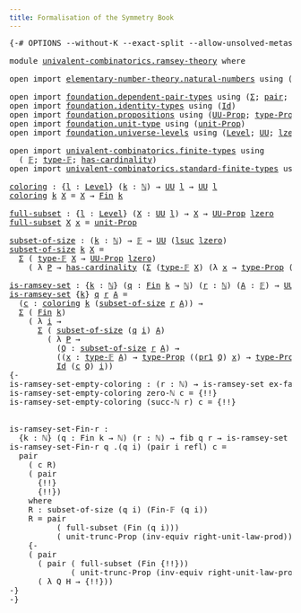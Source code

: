 ```yaml
---
title: Formalisation of the Symmetry Book
---
```


<pre class="Agda"><a id="60" class="Symbol">{-#</a> <a id="64" class="Keyword">OPTIONS</a> <a id="72" class="Pragma">--without-K</a> <a id="84" class="Pragma">--exact-split</a> <a id="98" class="Pragma">--allow-unsolved-metas</a> <a id="121" class="Symbol">#-}</a>

<a id="126" class="Keyword">module</a> <a id="133" href="univalent-combinatorics.ramsey-theory.html" class="Module">univalent-combinatorics.ramsey-theory</a> <a id="171" class="Keyword">where</a>

<a id="178" class="Keyword">open</a> <a id="183" class="Keyword">import</a> <a id="190" href="elementary-number-theory.natural-numbers.html" class="Module">elementary-number-theory.natural-numbers</a> <a id="231" class="Keyword">using</a> <a id="237" class="Symbol">(</a><a id="238" href="elementary-number-theory.natural-numbers.html#1438" class="Datatype">ℕ</a><a id="239" class="Symbol">;</a> <a id="241" href="elementary-number-theory.natural-numbers.html#1459" class="InductiveConstructor">zero-ℕ</a><a id="247" class="Symbol">;</a> <a id="249" href="elementary-number-theory.natural-numbers.html#1472" class="InductiveConstructor">succ-ℕ</a><a id="255" class="Symbol">)</a>

<a id="258" class="Keyword">open</a> <a id="263" class="Keyword">import</a> <a id="270" href="foundation.dependent-pair-types.html" class="Module">foundation.dependent-pair-types</a> <a id="302" class="Keyword">using</a> <a id="308" class="Symbol">(</a><a id="309" href="foundation-core.dependent-pair-types.html#502" class="Record">Σ</a><a id="310" class="Symbol">;</a> <a id="312" href="foundation-core.dependent-pair-types.html#575" class="InductiveConstructor">pair</a><a id="316" class="Symbol">;</a> <a id="318" href="foundation-core.dependent-pair-types.html#592" class="Field">pr1</a><a id="321" class="Symbol">;</a> <a id="323" href="foundation-core.dependent-pair-types.html#604" class="Field">pr2</a><a id="326" class="Symbol">)</a>
<a id="328" class="Keyword">open</a> <a id="333" class="Keyword">import</a> <a id="340" href="foundation.identity-types.html" class="Module">foundation.identity-types</a> <a id="366" class="Keyword">using</a> <a id="372" class="Symbol">(</a><a id="373" href="foundation-core.identity-types.html#641" class="Datatype">Id</a><a id="375" class="Symbol">)</a>
<a id="377" class="Keyword">open</a> <a id="382" class="Keyword">import</a> <a id="389" href="foundation.propositions.html" class="Module">foundation.propositions</a> <a id="413" class="Keyword">using</a> <a id="419" class="Symbol">(</a><a id="420" href="foundation-core.propositions.html#1322" class="Function">UU-Prop</a><a id="427" class="Symbol">;</a> <a id="429" href="foundation-core.propositions.html#1424" class="Function">type-Prop</a><a id="438" class="Symbol">)</a>
<a id="440" class="Keyword">open</a> <a id="445" class="Keyword">import</a> <a id="452" href="foundation.unit-type.html" class="Module">foundation.unit-type</a> <a id="473" class="Keyword">using</a> <a id="479" class="Symbol">(</a><a id="480" href="foundation.unit-type.html#2485" class="Function">unit-Prop</a><a id="489" class="Symbol">)</a>
<a id="491" class="Keyword">open</a> <a id="496" class="Keyword">import</a> <a id="503" href="foundation.universe-levels.html" class="Module">foundation.universe-levels</a> <a id="530" class="Keyword">using</a> <a id="536" class="Symbol">(</a><a id="537" href="Agda.Primitive.html#597" class="Postulate">Level</a><a id="542" class="Symbol">;</a> <a id="544" href="foundation-core.universe-levels.html#222" class="Primitive">UU</a><a id="546" class="Symbol">;</a> <a id="548" href="Agda.Primitive.html#764" class="Primitive">lzero</a><a id="553" class="Symbol">;</a> <a id="555" href="Agda.Primitive.html#780" class="Primitive">lsuc</a><a id="559" class="Symbol">)</a>

<a id="562" class="Keyword">open</a> <a id="567" class="Keyword">import</a> <a id="574" href="univalent-combinatorics.finite-types.html" class="Module">univalent-combinatorics.finite-types</a> <a id="611" class="Keyword">using</a>
  <a id="619" class="Symbol">(</a> <a id="621" href="univalent-combinatorics.finite-types.html#4081" class="Function">𝔽</a><a id="622" class="Symbol">;</a> <a id="624" href="univalent-combinatorics.finite-types.html#4129" class="Function">type-𝔽</a><a id="630" class="Symbol">;</a> <a id="632" href="univalent-combinatorics.finite-types.html#4374" class="Function">has-cardinality</a><a id="647" class="Symbol">)</a>
<a id="649" class="Keyword">open</a> <a id="654" class="Keyword">import</a> <a id="661" href="univalent-combinatorics.standard-finite-types.html" class="Module">univalent-combinatorics.standard-finite-types</a> <a id="707" class="Keyword">using</a> <a id="713" class="Symbol">(</a><a id="714" href="univalent-combinatorics.standard-finite-types.html#1975" class="Function">Fin</a><a id="717" class="Symbol">)</a>

<a id="coloring"></a><a id="720" href="univalent-combinatorics.ramsey-theory.html#720" class="Function">coloring</a> <a id="729" class="Symbol">:</a> <a id="731" class="Symbol">{</a><a id="732" href="univalent-combinatorics.ramsey-theory.html#732" class="Bound">l</a> <a id="734" class="Symbol">:</a> <a id="736" href="Agda.Primitive.html#597" class="Postulate">Level</a><a id="741" class="Symbol">}</a> <a id="743" class="Symbol">(</a><a id="744" href="univalent-combinatorics.ramsey-theory.html#744" class="Bound">k</a> <a id="746" class="Symbol">:</a> <a id="748" href="elementary-number-theory.natural-numbers.html#1438" class="Datatype">ℕ</a><a id="749" class="Symbol">)</a> <a id="751" class="Symbol">→</a> <a id="753" href="foundation-core.universe-levels.html#222" class="Primitive">UU</a> <a id="756" href="univalent-combinatorics.ramsey-theory.html#732" class="Bound">l</a> <a id="758" class="Symbol">→</a> <a id="760" href="foundation-core.universe-levels.html#222" class="Primitive">UU</a> <a id="763" href="univalent-combinatorics.ramsey-theory.html#732" class="Bound">l</a>
<a id="765" href="univalent-combinatorics.ramsey-theory.html#720" class="Function">coloring</a> <a id="774" href="univalent-combinatorics.ramsey-theory.html#774" class="Bound">k</a> <a id="776" href="univalent-combinatorics.ramsey-theory.html#776" class="Bound">X</a> <a id="778" class="Symbol">=</a> <a id="780" href="univalent-combinatorics.ramsey-theory.html#776" class="Bound">X</a> <a id="782" class="Symbol">→</a> <a id="784" href="univalent-combinatorics.standard-finite-types.html#1975" class="Function">Fin</a> <a id="788" href="univalent-combinatorics.ramsey-theory.html#774" class="Bound">k</a>

<a id="full-subset"></a><a id="791" href="univalent-combinatorics.ramsey-theory.html#791" class="Function">full-subset</a> <a id="803" class="Symbol">:</a> <a id="805" class="Symbol">{</a><a id="806" href="univalent-combinatorics.ramsey-theory.html#806" class="Bound">l</a> <a id="808" class="Symbol">:</a> <a id="810" href="Agda.Primitive.html#597" class="Postulate">Level</a><a id="815" class="Symbol">}</a> <a id="817" class="Symbol">(</a><a id="818" href="univalent-combinatorics.ramsey-theory.html#818" class="Bound">X</a> <a id="820" class="Symbol">:</a> <a id="822" href="foundation-core.universe-levels.html#222" class="Primitive">UU</a> <a id="825" href="univalent-combinatorics.ramsey-theory.html#806" class="Bound">l</a><a id="826" class="Symbol">)</a> <a id="828" class="Symbol">→</a> <a id="830" href="univalent-combinatorics.ramsey-theory.html#818" class="Bound">X</a> <a id="832" class="Symbol">→</a> <a id="834" href="foundation-core.propositions.html#1322" class="Function">UU-Prop</a> <a id="842" href="Agda.Primitive.html#764" class="Primitive">lzero</a>
<a id="848" href="univalent-combinatorics.ramsey-theory.html#791" class="Function">full-subset</a> <a id="860" href="univalent-combinatorics.ramsey-theory.html#860" class="Bound">X</a> <a id="862" href="univalent-combinatorics.ramsey-theory.html#862" class="Bound">x</a> <a id="864" class="Symbol">=</a> <a id="866" href="foundation.unit-type.html#2485" class="Function">unit-Prop</a>

<a id="subset-of-size"></a><a id="877" href="univalent-combinatorics.ramsey-theory.html#877" class="Function">subset-of-size</a> <a id="892" class="Symbol">:</a> <a id="894" class="Symbol">(</a><a id="895" href="univalent-combinatorics.ramsey-theory.html#895" class="Bound">k</a> <a id="897" class="Symbol">:</a> <a id="899" href="elementary-number-theory.natural-numbers.html#1438" class="Datatype">ℕ</a><a id="900" class="Symbol">)</a> <a id="902" class="Symbol">→</a> <a id="904" href="univalent-combinatorics.finite-types.html#4081" class="Function">𝔽</a> <a id="906" class="Symbol">→</a> <a id="908" href="foundation-core.universe-levels.html#222" class="Primitive">UU</a> <a id="911" class="Symbol">(</a><a id="912" href="Agda.Primitive.html#780" class="Primitive">lsuc</a> <a id="917" href="Agda.Primitive.html#764" class="Primitive">lzero</a><a id="922" class="Symbol">)</a>
<a id="924" href="univalent-combinatorics.ramsey-theory.html#877" class="Function">subset-of-size</a> <a id="939" href="univalent-combinatorics.ramsey-theory.html#939" class="Bound">k</a> <a id="941" href="univalent-combinatorics.ramsey-theory.html#941" class="Bound">X</a> <a id="943" class="Symbol">=</a>
  <a id="947" href="foundation-core.dependent-pair-types.html#502" class="Record">Σ</a> <a id="949" class="Symbol">(</a> <a id="951" href="univalent-combinatorics.finite-types.html#4129" class="Function">type-𝔽</a> <a id="958" href="univalent-combinatorics.ramsey-theory.html#941" class="Bound">X</a> <a id="960" class="Symbol">→</a> <a id="962" href="foundation-core.propositions.html#1322" class="Function">UU-Prop</a> <a id="970" href="Agda.Primitive.html#764" class="Primitive">lzero</a><a id="975" class="Symbol">)</a>
    <a id="981" class="Symbol">(</a> <a id="983" class="Symbol">λ</a> <a id="985" href="univalent-combinatorics.ramsey-theory.html#985" class="Bound">P</a> <a id="987" class="Symbol">→</a> <a id="989" href="univalent-combinatorics.finite-types.html#4374" class="Function">has-cardinality</a> <a id="1005" class="Symbol">(</a><a id="1006" href="foundation-core.dependent-pair-types.html#502" class="Record">Σ</a> <a id="1008" class="Symbol">(</a><a id="1009" href="univalent-combinatorics.finite-types.html#4129" class="Function">type-𝔽</a> <a id="1016" href="univalent-combinatorics.ramsey-theory.html#941" class="Bound">X</a><a id="1017" class="Symbol">)</a> <a id="1019" class="Symbol">(λ</a> <a id="1022" href="univalent-combinatorics.ramsey-theory.html#1022" class="Bound">x</a> <a id="1024" class="Symbol">→</a> <a id="1026" href="foundation-core.propositions.html#1424" class="Function">type-Prop</a> <a id="1036" class="Symbol">(</a><a id="1037" href="univalent-combinatorics.ramsey-theory.html#985" class="Bound">P</a> <a id="1039" href="univalent-combinatorics.ramsey-theory.html#1022" class="Bound">x</a><a id="1040" class="Symbol">)))</a> <a id="1044" href="univalent-combinatorics.ramsey-theory.html#939" class="Bound">k</a><a id="1045" class="Symbol">)</a>

<a id="is-ramsey-set"></a><a id="1048" href="univalent-combinatorics.ramsey-theory.html#1048" class="Function">is-ramsey-set</a> <a id="1062" class="Symbol">:</a> <a id="1064" class="Symbol">{</a><a id="1065" href="univalent-combinatorics.ramsey-theory.html#1065" class="Bound">k</a> <a id="1067" class="Symbol">:</a> <a id="1069" href="elementary-number-theory.natural-numbers.html#1438" class="Datatype">ℕ</a><a id="1070" class="Symbol">}</a> <a id="1072" class="Symbol">(</a><a id="1073" href="univalent-combinatorics.ramsey-theory.html#1073" class="Bound">q</a> <a id="1075" class="Symbol">:</a> <a id="1077" href="univalent-combinatorics.standard-finite-types.html#1975" class="Function">Fin</a> <a id="1081" href="univalent-combinatorics.ramsey-theory.html#1065" class="Bound">k</a> <a id="1083" class="Symbol">→</a> <a id="1085" href="elementary-number-theory.natural-numbers.html#1438" class="Datatype">ℕ</a><a id="1086" class="Symbol">)</a> <a id="1088" class="Symbol">(</a><a id="1089" href="univalent-combinatorics.ramsey-theory.html#1089" class="Bound">r</a> <a id="1091" class="Symbol">:</a> <a id="1093" href="elementary-number-theory.natural-numbers.html#1438" class="Datatype">ℕ</a><a id="1094" class="Symbol">)</a> <a id="1096" class="Symbol">(</a><a id="1097" href="univalent-combinatorics.ramsey-theory.html#1097" class="Bound">A</a> <a id="1099" class="Symbol">:</a> <a id="1101" href="univalent-combinatorics.finite-types.html#4081" class="Function">𝔽</a><a id="1102" class="Symbol">)</a> <a id="1104" class="Symbol">→</a> <a id="1106" href="foundation-core.universe-levels.html#222" class="Primitive">UU</a> <a id="1109" class="Symbol">(</a><a id="1110" href="Agda.Primitive.html#780" class="Primitive">lsuc</a> <a id="1115" href="Agda.Primitive.html#764" class="Primitive">lzero</a><a id="1120" class="Symbol">)</a>
<a id="1122" href="univalent-combinatorics.ramsey-theory.html#1048" class="Function">is-ramsey-set</a> <a id="1136" class="Symbol">{</a><a id="1137" href="univalent-combinatorics.ramsey-theory.html#1137" class="Bound">k</a><a id="1138" class="Symbol">}</a> <a id="1140" href="univalent-combinatorics.ramsey-theory.html#1140" class="Bound">q</a> <a id="1142" href="univalent-combinatorics.ramsey-theory.html#1142" class="Bound">r</a> <a id="1144" href="univalent-combinatorics.ramsey-theory.html#1144" class="Bound">A</a> <a id="1146" class="Symbol">=</a>
  <a id="1150" class="Symbol">(</a><a id="1151" href="univalent-combinatorics.ramsey-theory.html#1151" class="Bound">c</a> <a id="1153" class="Symbol">:</a> <a id="1155" href="univalent-combinatorics.ramsey-theory.html#720" class="Function">coloring</a> <a id="1164" href="univalent-combinatorics.ramsey-theory.html#1137" class="Bound">k</a> <a id="1166" class="Symbol">(</a><a id="1167" href="univalent-combinatorics.ramsey-theory.html#877" class="Function">subset-of-size</a> <a id="1182" href="univalent-combinatorics.ramsey-theory.html#1142" class="Bound">r</a> <a id="1184" href="univalent-combinatorics.ramsey-theory.html#1144" class="Bound">A</a><a id="1185" class="Symbol">))</a> <a id="1188" class="Symbol">→</a>
  <a id="1192" href="foundation-core.dependent-pair-types.html#502" class="Record">Σ</a> <a id="1194" class="Symbol">(</a> <a id="1196" href="univalent-combinatorics.standard-finite-types.html#1975" class="Function">Fin</a> <a id="1200" href="univalent-combinatorics.ramsey-theory.html#1137" class="Bound">k</a><a id="1201" class="Symbol">)</a>
    <a id="1207" class="Symbol">(</a> <a id="1209" class="Symbol">λ</a> <a id="1211" href="univalent-combinatorics.ramsey-theory.html#1211" class="Bound">i</a> <a id="1213" class="Symbol">→</a>
      <a id="1221" href="foundation-core.dependent-pair-types.html#502" class="Record">Σ</a> <a id="1223" class="Symbol">(</a> <a id="1225" href="univalent-combinatorics.ramsey-theory.html#877" class="Function">subset-of-size</a> <a id="1240" class="Symbol">(</a><a id="1241" href="univalent-combinatorics.ramsey-theory.html#1140" class="Bound">q</a> <a id="1243" href="univalent-combinatorics.ramsey-theory.html#1211" class="Bound">i</a><a id="1244" class="Symbol">)</a> <a id="1246" href="univalent-combinatorics.ramsey-theory.html#1144" class="Bound">A</a><a id="1247" class="Symbol">)</a>
        <a id="1257" class="Symbol">(</a> <a id="1259" class="Symbol">λ</a> <a id="1261" href="univalent-combinatorics.ramsey-theory.html#1261" class="Bound">P</a> <a id="1263" class="Symbol">→</a>
          <a id="1275" class="Symbol">(</a><a id="1276" href="univalent-combinatorics.ramsey-theory.html#1276" class="Bound">Q</a> <a id="1278" class="Symbol">:</a> <a id="1280" href="univalent-combinatorics.ramsey-theory.html#877" class="Function">subset-of-size</a> <a id="1295" href="univalent-combinatorics.ramsey-theory.html#1142" class="Bound">r</a> <a id="1297" href="univalent-combinatorics.ramsey-theory.html#1144" class="Bound">A</a><a id="1298" class="Symbol">)</a> <a id="1300" class="Symbol">→</a>
          <a id="1312" class="Symbol">((</a><a id="1314" href="univalent-combinatorics.ramsey-theory.html#1314" class="Bound">x</a> <a id="1316" class="Symbol">:</a> <a id="1318" href="univalent-combinatorics.finite-types.html#4129" class="Function">type-𝔽</a> <a id="1325" href="univalent-combinatorics.ramsey-theory.html#1144" class="Bound">A</a><a id="1326" class="Symbol">)</a> <a id="1328" class="Symbol">→</a> <a id="1330" href="foundation-core.propositions.html#1424" class="Function">type-Prop</a> <a id="1340" class="Symbol">((</a><a id="1342" href="foundation-core.dependent-pair-types.html#592" class="Field">pr1</a> <a id="1346" href="univalent-combinatorics.ramsey-theory.html#1276" class="Bound">Q</a><a id="1347" class="Symbol">)</a> <a id="1349" href="univalent-combinatorics.ramsey-theory.html#1314" class="Bound">x</a><a id="1350" class="Symbol">)</a> <a id="1352" class="Symbol">→</a> <a id="1354" href="foundation-core.propositions.html#1424" class="Function">type-Prop</a> <a id="1364" class="Symbol">((</a><a id="1366" href="foundation-core.dependent-pair-types.html#592" class="Field">pr1</a> <a id="1370" href="univalent-combinatorics.ramsey-theory.html#1261" class="Bound">P</a><a id="1371" class="Symbol">)</a> <a id="1373" href="univalent-combinatorics.ramsey-theory.html#1314" class="Bound">x</a><a id="1374" class="Symbol">))</a> <a id="1377" class="Symbol">→</a>
          <a id="1389" href="foundation-core.identity-types.html#641" class="Datatype">Id</a> <a id="1392" class="Symbol">(</a><a id="1393" href="univalent-combinatorics.ramsey-theory.html#1151" class="Bound">c</a> <a id="1395" href="univalent-combinatorics.ramsey-theory.html#1276" class="Bound">Q</a><a id="1396" class="Symbol">)</a> <a id="1398" href="univalent-combinatorics.ramsey-theory.html#1211" class="Bound">i</a><a id="1399" class="Symbol">))</a>
<a id="1402" class="Comment">{-
is-ramsey-set-empty-coloring : (r : ℕ) → is-ramsey-set ex-falso r empty-𝔽
is-ramsey-set-empty-coloring zero-ℕ c = {!!}
is-ramsey-set-empty-coloring (succ-ℕ r) c = {!!}
  

is-ramsey-set-Fin-r :
  {k : ℕ} (q : Fin k → ℕ) (r : ℕ) → fib q r → is-ramsey-set q r (Fin-𝔽 r)
is-ramsey-set-Fin-r q .(q i) (pair i refl) c =
  pair
    ( c R)
    ( pair
      {!!}
      {!!})
    where
    R : subset-of-size (q i) (Fin-𝔽 (q i))
    R = pair
          ( full-subset (Fin (q i)))
          ( unit-trunc-Prop (inv-equiv right-unit-law-prod))
    {-
    ( pair
      ( pair ( full-subset (Fin {!!}))
             ( unit-trunc-Prop (inv-equiv right-unit-law-prod)))
      ( λ Q H → {!!}))
-}
-}</a>
</pre>
